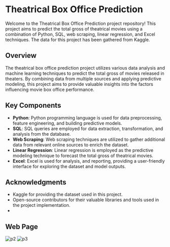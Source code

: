 # Theatrical Box Office Prediction

Welcome to the Theatrical Box Office Prediction project repository! This project aims to predict the total gross of theatrical movies using a combination of Python, SQL, web scraping, linear regression, and Excel techniques. The data for this project has been gathered from Kaggle.

## Overview
The theatrical box office prediction project utilizes various data analysis and machine learning techniques to predict the total gross of movies released in theaters. By combining data from multiple sources and applying predictive modeling, this project aims to provide valuable insights into the factors influencing movie box office performance.

## Key Components
- **Python**: Python programming language is used for data preprocessing, feature engineering, and building predictive models.
- **SQL**: SQL queries are employed for data extraction, transformation, and analysis from the database.
- **Web Scraping**: Web scraping techniques are utilized to gather additional data from relevant online sources to enrich the dataset.
- **Linear Regression**: Linear regression is employed as the predictive modeling technique to forecast the total gross of theatrical movies.
- **Excel**: Excel is used for analysis, and reporting, providing a user-friendly interface for exploring the dataset and model outputs.

## Acknowledgments
- Kaggle for providing the dataset used in this project.
- Open-source contributors for their valuable libraries and tools used in the project implementation.
- 
## Web Page
![p2](https://github.com/Kiyasudeenjamal/Theatrical-Box-Office-Prediction/assets/96764879/fb9efe77-76e6-49b0-bc6a-c38084ade7a6)
![p3](https://github.com/Kiyasudeenjamal/Theatrical-Box-Office-Prediction/assets/96764879/90ebb083-629c-4075-90ff-482e2dee9ef9)

